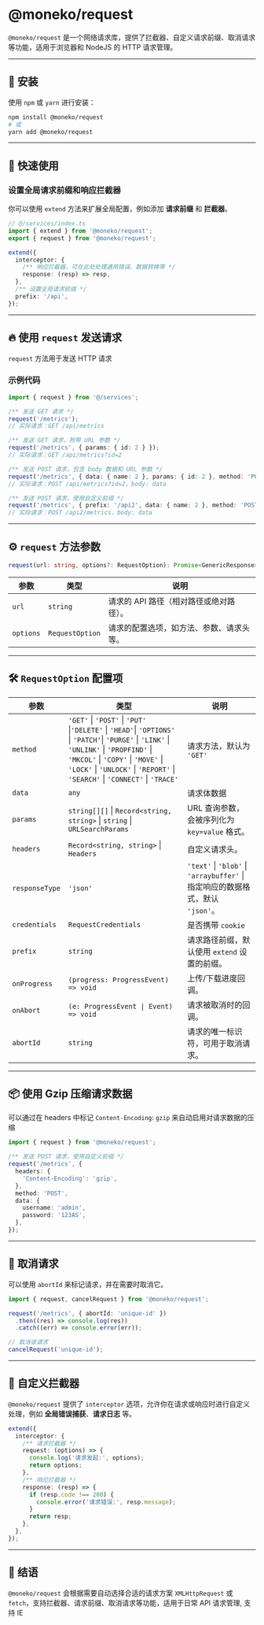 # @moneko/request

`@moneko/request` 是一个网络请求库，提供了拦截器、自定义请求前缀、取消请求等功能，适用于浏览器和 NodeJS 的 HTTP 请求管理。

---

## 📌 安装

使用 `npm` 或 `yarn` 进行安装：

```sh
npm install @moneko/request
# 或
yarn add @moneko/request
```

---

## 🚀 快速使用

### 设置全局请求前缀和响应拦截器

你可以使用 `extend` 方法来扩展全局配置，例如添加 **请求前缀** 和 **拦截器**。

```typescript
// @/services/index.ts
import { extend } from '@moneko/request';
export { request } from '@moneko/request';

extend({
  interceptor: {
    /** 响应拦截器，可在此处处理通用错误、数据转换等 */
    response: (resp) => resp,
  },
  /** 设置全局请求前缀 */
  prefix: '/api',
});
```

---

## 🔥 使用 `request` 发送请求

`request` 方法用于发送 HTTP 请求

### 示例代码

```typescript
import { request } from '@/services';

/** 发送 GET 请求 */
request('/metrics');
// 实际请求：GET /api/metrics

/** 发送 GET 请求，附带 URL 参数 */
request('/metrics', { params: { id: 2 } });
// 实际请求：GET /api/metrics?id=2

/** 发送 POST 请求，包含 body 数据和 URL 参数 */
request('/metrics', { data: { name: 2 }, params: { id: 2 }, method: 'POST' });
// 实际请求：POST /api/metrics?id=2，body: data

/** 发送 POST 请求，使用自定义前缀 */
request('/metrics', { prefix: '/api2', data: { name: 2 }, method: 'POST' });
// 实际请求：POST /api2/metrics，body: data
```

---

## ⚙️ `request` 方法参数

```typescript
request(url: string, options?: RequestOption): Promise<GenericResponse>
```

| 参数      | 类型            | 说明                                     |
| --------- | --------------- | ---------------------------------------- |
| `url`     | `string`        | 请求的 API 路径（相对路径或绝对路径）。  |
| `options` | `RequestOption` | 请求的配置选项，如方法、参数、请求头等。 |

---

## 🛠 `RequestOption` 配置项

| 参数           | 类型                                                                                                                                                                                                                                                            | 说明                                                                           |
| -------------- | --------------------------------------------------------------------------------------------------------------------------------------------------------------------------------------------------------------------------------------------------------------- | ------------------------------------------------------------------------------ |
| `method`       | `'GET'` \| `'POST'` \| `'PUT'` \|`'DELETE'` \| `'HEAD'`\| `'OPTIONS'` \| `'PATCH'`\| `'PURGE'` \| `'LINK'` \| `'UNLINK'` \| `'PROPFIND'` \| `'MKCOL'` \| `'COPY'` \| `'MOVE'` \| `'LOCK'` \| `'UNLOCK'` \| `'REPORT'` \| `'SEARCH'` \| `'CONNECT'` \| `'TRACE'` | 请求方法，默认为 `'GET'`                                                       |
| `data`         | `any`                                                                                                                                                                                                                                                           | 请求体数据                                                                     |
| `params`       | `string[][]` \| `Record<string, string>` \| `string` \| `URLSearchParams`                                                                                                                                                                                       | URL 查询参数，会被序列化为 `key=value` 格式。                                  |
| `headers`      | `Record<string, string>` \| `Headers`                                                                                                                                                                                                                           | 自定义请求头。                                                                 |
| `responseType` | `'json'`                                                                                                                                                                                                                                                        | `'text'` \| `'blob'` \| `'arraybuffer'` \| 指定响应的数据格式，默认 `'json'`。 |
| `credentials`  | `RequestCredentials`                                                                                                                                                                                                                                            | 是否携带 `cookie`                                                            |
| `prefix`       | `string`                                                                                                                                                                                                                                                        | 请求路径前缀，默认使用 `extend` 设置的前缀。                                   |
| `onProgress`   | `(progress: ProgressEvent) => void`                                                                                                                                                                                                                             | 上传/下载进度回调。                                                            |
| `onAbort`      | `(e: ProgressEvent \| Event) => void`                                                                                                                                                                                                                           | 请求被取消时的回调。                                                           |
| `abortId`      | `string`                                                                                                                                                                                                                                                        | 请求的唯一标识符，可用于取消请求。                                             |

---

## 📦 使用 Gzip 压缩请求数据

可以通过在 headers 中标记 `Content-Encoding`: `gzip` 来自动启用对请求数据的压缩

```typescript
import { request } from '@moneko/request';

/** 发送 POST 请求，使用自定义前缀 */
request('/metrics', {
  headers: {
    'Content-Encoding': 'gzip',
  },
  method: 'POST',
  data: {
    username: 'admin',
    password: '123AS',
  },
});
```

---

## 🛑 取消请求

可以使用 `abortId` 来标记请求，并在需要时取消它。

```typescript
import { request, cancelRequest } from '@moneko/request';

request('/metrics', { abortId: 'unique-id' })
  .then((res) => console.log(res))
  .catch((err) => console.error(err));

// 取消该请求
cancelRequest('unique-id');
```

---

## 🎯 自定义拦截器

`@moneko/request` 提供了 `interceptor` 选项，允许你在请求或响应时进行自定义处理，例如 **全局错误捕获**、**请求日志** 等。

```typescript
extend({
  interceptor: {
    /** 请求拦截器 */
    request: (options) => {
      console.log('请求发起:', options);
      return options;
    },
    /** 响应拦截器 */
    response: (resp) => {
      if (resp.code !== 200) {
        console.error('请求错误:', resp.message);
      }
      return resp;
    },
  },
});
```

---

## 📝 结语

`@moneko/request` 会根据需要自动选择合适的请求方案 `XMLHttpRequest` 或 `fetch`，支持拦截器、请求前缀、取消请求等功能，适用于日常 API 请求管理, 支持 IE

